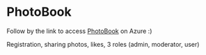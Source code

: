 # PhotoBook
Follow by the link to access <a href="http://yourphotobook.azurewebsites.net" title="PhotoBook">PhotoBook</a> on Azure :)

Registration, sharing photos, likes, 3 roles (admin, moderator, user)
